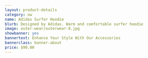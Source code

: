 ```yaml
---
layout: product-details
category: ow
name: Adidas Surfer Hoodie
blurb: Designed by Adidas. Warm and comfortable surfer hoodie
image: outer-wear/outerwear-8.jpg
showbanner: yes
bannertext: Enhance Your Style With Our Accessories
bannerclass: banner-about
price: $90.00
---
```


